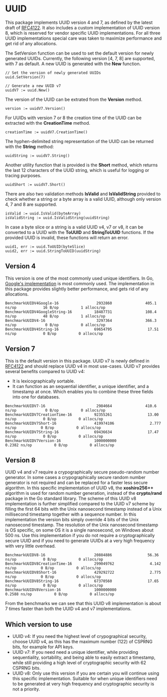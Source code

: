 # UUID

This package implements UUID version 4 and 7, as defined by the latest draft of [RFC4122](https://datatracker.ietf.org/doc/html/draft-ietf-uuidrev-rfc4122bis-14).
It also includes a custom implementation of UUID version 8, which is reserved for vendor specific UUID implementations.
For all three UUID implementations special care was taken to maximize performance and get rid of any allocations.

The SetVersion function can be used to set the default version for newly generated UUIDs. Currently, the following version [4, 7, 8] are supported, with 7 as default.
A new UUID is generated with the **New** function.

```
// Set the version of newly generated UUIDs
uuid.SetVersion(7)

// Generate a new UUID v7
uuidV7 := uuid.New()
```

The version of the UUID can be extrated from the **Version** method.

```
version := uuidV7.Version()
```

For UUIDs with version 7 or 8 the creation time of the UUID can be extracted with the **CreationTime** method.

```
creationTime := uuidV7.CreationTime()
```

The hyphen-delimited string representation of the UUID can be returned with the **String** method:

```
uuidString := uuidV7.String()
```

Another utility function that is provided is the **Short** method, which returns the last 12 characters of the UUID string, which is useful for logging or tracing purposes.

```
uuidShort := uuidV7.Short()
```

There are also two validation methods **IsValid** and **IsValidString** provided to check whether a string or a byte array is a valid UUID, although only version 4, 7 and 8 are supported.

```
isValid := uuid.IsValid(byteArray)
isValidString := uuid.IsValidString(uuidString)
```

In case a byte slice or a string is a valid UUID v4, v7 or v8, it can be converted to a UUID with the **ToUUID** and **StringToUUID** functions. If the provided UUID is invalid, these functions will return an error.

```
uuid1, err := uuid.ToUUID(byteSlice)
uuid2, err := uuid.StringToUUID(uuidString)
```

## Version 4

This version is one of the most commonly used unique identifiers. In Go, [Google's implementation](https://github.com/google/uuid) is most commonly used.
The implementation in this package provides slightly better performance, and gets rid of any allocations.

```
BenchmarkUUIDV4Google-16                 2932860               405.1 ns/op            16 B/op          1 allocs/op
BenchmarkUUIDV4GoogleString-16          18487731               108.4 ns/op            48 B/op          1 allocs/op
BenchmarkUUIDV4-16                       3297364               366.3 ns/op             0 B/op          0 allocs/op
BenchmarkUUIDV4String-16                69654795                17.51 ns/op            0 B/op          0 allocs/op
```

## Version 7

This is the default version in this package. UUID v7 is newly defined in [RFC4122](https://datatracker.ietf.org/doc/html/draft-ietf-uuidrev-rfc4122bis-14) and should replace UUID v4 in most use-cases.
UUID v7 provides several benefits compared to UUID v4:

* It is lexicographically sortable.
* It can function as an sequential identifier, a unique identifier, and a timestamp at once. Which enables you to combine these three fields into one for databases.

```
BenchmarkUUIDV7-16                       2984664               410.6 ns/op             0 B/op          0 allocs/op
BenchmarkUUIDV7CreationTime-16          92355261                13.00 ns/op            0 B/op          0 allocs/op
BenchmarkUUIDV7Short-16                 419974106                2.777 ns/op           0 B/op          0 allocs/op
BenchmarkUUIDV7String-16                69436634                17.47 ns/op            0 B/op          0 allocs/op
BenchmarkUUIDV7Version-16               1000000000               0.2382 ns/op          0 B/op          0 allocs/op
```

## Version 8

UUID v4 and v7 require a crypographically secure pseudo-random number generator. In some cases a crypographically secure random number generator is not required and can be replaced for a faster less secure algorithm.
In this specific implementation of UUID v8, the **xoshiro256++** algorithm is used for random number generation, instead of the **crypto/rand** package in the Go standard library.
The scheme of this UUID v8 implementation is further simplified compared to the UUID v7 scheme by filling the first 64 bits with the Unix nanosecond timestamp instead of a Unix millisecond timestamp together with a sequence number. In this implementation the version bits simply override 4 bits of the Unix nanosecond timestamp. The resolution of the Unix nanosecond timestamp is OS specific, on some OS it is a single nanosecond, on Windows about 500 ns.
Use this implementation if you do not require a cryptographically secure UUID and if you need to generate UUIDs at a very high frequency with very little overhead.

```
BenchmarkUUIDV8-16                      20884886                56.36 ns/op            0 B/op          0 allocs/op
BenchmarkUUIDV8CreationTime-16          299049762                4.142 ns/op           0 B/op          0 allocs/op
BenchmarkUUIDV8Short-16                 429292722                2.775 ns/op           0 B/op          0 allocs/op
BenchmarkUUIDV8String-16                67370560                17.65 ns/op            0 B/op          0 allocs/op
BenchmarkUUIDV8Version-16               1000000000               0.2588 ns/op          0 B/op          0 allocs/op
```

From the benchmarks we can see that this UUID v8 implementation is about 7 times faster than both the UUID v4 and v7 implementations.

## Which version to use

* UUID v4: If you need the highest level of crypographical security, choose UUID v4, as this has the maximum number (122) of CSPRNG bits, for example for API keys.
* UUID v7: If you need need a unique identifier, while providing sequentiality, sortability, and being able to easily extract a timestamp, while still providing a high level of cryptographic security with 62 CSPRNG bits.
* UUID v8: Only use this version if you are certain you will continue using this specific implementation. Suitable for when unique identifiers need to be generated at very high frequency and cryptographic security is not a priority.
